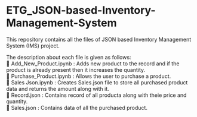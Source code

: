 # ETG_JSON-based-Inventory-Management-System
This repository contains all the files of JSON based Inventory Management System (IMS) project. 

The description about each file is given as follows:
<br>
🔹 Add_New_Product.ipynb : Adds new product to the record and if the product is already present then it increases the quantity.<br>
🔹 Purchase_Product.ipynb : Allows the user to purchase a product.  <br>
🔹 Sales Json.ipynb : Creates Sales.json file to store all purchased product data and returns the amount along with it.<br>
🔹 Record.json : Contains record of all producta along with theie price and quantity.<br>
🔹 Sales.json : Contains data of all the purchased product.
